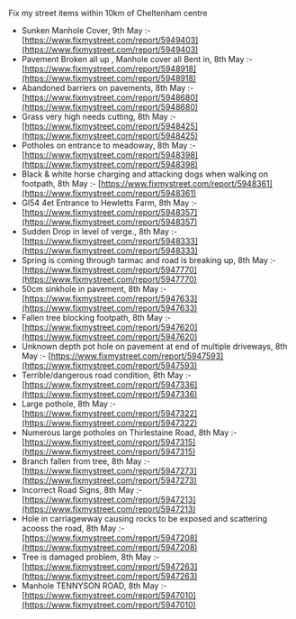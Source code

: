 Fix my street items within 10km of Cheltenham centre

<!-- fix_marker starts -->

- Sunken Manhole Cover, 9th May :- [https://www.fixmystreet.com/report/5949403](https://www.fixmystreet.com/report/5949403)
- Pavement Broken all up , Manhole cover all Bent in, 8th May :- [https://www.fixmystreet.com/report/5948918](https://www.fixmystreet.com/report/5948918)
- Abandoned barriers on pavements, 8th May :- [https://www.fixmystreet.com/report/5948680](https://www.fixmystreet.com/report/5948680)
- Grass very high needs cutting, 8th May :- [https://www.fixmystreet.com/report/5948425](https://www.fixmystreet.com/report/5948425)
- Potholes on entrance to meadoway, 8th May :- [https://www.fixmystreet.com/report/5948398](https://www.fixmystreet.com/report/5948398)
- Black & white horse charging and attacking dogs when walking on footpath, 8th May :- [https://www.fixmystreet.com/report/5948361](https://www.fixmystreet.com/report/5948361)
- Gl54 4et Entrance to Hewletts Farm, 8th May :- [https://www.fixmystreet.com/report/5948357](https://www.fixmystreet.com/report/5948357)
- Sudden Drop in level of verge., 8th May :- [https://www.fixmystreet.com/report/5948333](https://www.fixmystreet.com/report/5948333)
- Spring is coming through tarmac and road is breaking up, 8th May :- [https://www.fixmystreet.com/report/5947770](https://www.fixmystreet.com/report/5947770)
- 50cm sinkhole in pavement, 8th May :- [https://www.fixmystreet.com/report/5947633](https://www.fixmystreet.com/report/5947633)
- Fallen tree blocking footpath, 8th May :- [https://www.fixmystreet.com/report/5947620](https://www.fixmystreet.com/report/5947620)
- Unknown depth pot hole on pavement at end of multiple driveways, 8th May :- [https://www.fixmystreet.com/report/5947593](https://www.fixmystreet.com/report/5947593)
- Terrible/dangerous road condition, 8th May :- [https://www.fixmystreet.com/report/5947336](https://www.fixmystreet.com/report/5947336)
- Large pothole, 8th May :- [https://www.fixmystreet.com/report/5947322](https://www.fixmystreet.com/report/5947322)
- Numerous large potholes on Thirlestaine Road, 8th May :- [https://www.fixmystreet.com/report/5947315](https://www.fixmystreet.com/report/5947315)
- Branch fallen from tree, 8th May :- [https://www.fixmystreet.com/report/5947273](https://www.fixmystreet.com/report/5947273)
- Incorrect Road Signs, 8th May :- [https://www.fixmystreet.com/report/5947213](https://www.fixmystreet.com/report/5947213)
- Hole in carriagewway causing rocks to be exposed and scattering acooss the road, 8th May :- [https://www.fixmystreet.com/report/5947208](https://www.fixmystreet.com/report/5947208)
- Tree is damaged problem, 8th May :- [https://www.fixmystreet.com/report/5947263](https://www.fixmystreet.com/report/5947263)
- Manhole TENNYSON ROAD, 8th May :- [https://www.fixmystreet.com/report/5947010](https://www.fixmystreet.com/report/5947010)

<!-- fix_marker ends -->